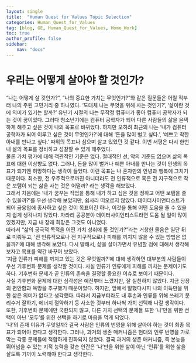 ```yaml
---
layout: single
title:  "Human Quest for Values Topic Selection"
categories: Human_Quest_for_Values
tag: [blog, GE, Human_Quest_for_Values, Home_Work]
toc: true
author_profile: false
sidebar:
    nav: "docs"
---
```


# 우리는 어떻게 살아야 할 것인가?
“나는 어떻게 살 것인가?”, “나의 중요한 가치는 무엇인가?”와 같은 질문들은 어릴 적부터 나의 주된 고민거리 중 하나였다. ‘도대체 나는 무엇을 위해 사는 것인가?’, ‘삶이란 것에 의미가 있기는 할까?’ 유년기 시절의 나는 무작정 컴퓨터가 좋아 컴퓨터 공학자가 되는 것이 꿈이었다. 그러다 청소년기에는 컴퓨터 공학자가 되어 다른 사람들의 삶을 윤택하게 해주고 싶은 것이 나의 목표로 바뀌었다. 하지만 오히려 최근의 나는 ‘내가 컴퓨터 공학자가 되어 이루고 싶은 것이 무엇인가?’에 대해 ‘돈을 많이 벌고 싶다.’, ‘예쁘고 착한 아내를 만나고 싶다.’ 따위의 목표나 삼으며 살고 있었던 것 같다. 이번 서평은 다시 한번 내 삶의 목표를 정비하고 성찰할 수 있게 해주었다.<br/>
  물론 가치 평가에 대해 객관적인 기준은 없다. 절대적인 선, 악의 기준도 없으며 삶의 목표에 대한 이상향도 없다. 그러나, 돈을 많이 벌거나 예쁜 아내를 만나는 것이 인생의 목표가 되기엔 허망하다는 생각이 들었다. 이런 목표는 나 혼자만의 안녕과 행복에 그치기 때문이다. 최소한, 전 우주적으로까진 아니더라도 전 인류적으로 혹은 전 지구적으로 작은 보탬이 되는 삶을 사는 것은 어떨까? 라는 생각을 해보았다.<br/>
  그래서 처음에는 ‘내가 꿈꾸는 직업을 통해 내가 하고 싶은 것을 정하고 어떤 보탬을 줄 수 있을까?’를 우선 생각해 보았지만, 쉽사리 떠오르지 않았다. 데이터사이언티스트가 되어 금융업에 종사하고 싶은 것이 목표이긴 하나, 이것을 통해 어떤 도움을 줄 수 있을지 쉽게 생각나지 않았다. 차라리 공공분야 데이터사이언티스트라면 도움 될 일이 많이 있겠지만, 지금 내 장래 희망은 그것도 아니었다.<br/>
  따라서 “삶의 궁극적 목적을 어떤 가치 성취에 둘 것인가?”라는 거창한 물음은 일단 뒤로 미뤄두고, ‘전 인류적으로나 전 지구적으로나 피해를 끼치지 않을 수 있는 방법은 없을까?’에 대해 생각해 보았다. 다시 말해서, 삶을 살아가면서 유념할 점에 대해서 생각해 보자고 목표를 약간 바꾸어 보았다.<br/>
  ‘지금 인류가 피해를 끼치고 있는 것은 무엇일까?’에 대해 생각하면 대부분의 사람들이 우선 기후변화 문제를 생각할 것이다. 사실 인류가 인류에게 피해를 끼치는 문제이기도 하다. 기후변화 문제가 곧 인류의 존속을 결정할 중요한 이슈로 보이기 때문이다.<br/>
  사실 기후변화 문제에 대한 심각성은 예전부터 느꼈지만, 잘 실천하지 않았다. 지금 당장의 편안함과 욕망을 추구했기 때문이었다. 하지만, 앞에서 말했다시피 나의 이득만을 위한 삶은 의미가 없다고 생각했다. 따라서 지금부터라도 내 후손과 인류를 위해 쓰레기 분리수거 잘하기, 에너지 절약하기 등 사소한 것부터 하나씩 가치 선택해 나갈 생각이다. 또한, 기후변화 문제에만 국한되지 않고, 다른 가치 선택의 문제들 또한 ‘나’만을 위한 선택이 아닌 ‘모두’를 위한 선택을 하기로 마음을 먹게 되었다.<br/>
  ‘나’의 존재 이유가 무엇일까? 결국 사람은 인류의 번영을 위해 살아야 하는 것이 최종 목표가 되어야 한다고 생각한다. 그러나, 과거의 생존 매커니즘은 현대의 인류 번영을 가로막는 각종 문제들에 적합하게 진화되지 않았다. 결국 과거의 생존 매커니즘, 즉 본능을 뛰어넘을 수 있는 지적 능력을 갖춘 인간은 ‘나’만을 위한 삶이 아닌 ‘인류’를 위한 삶을 살도록 기꺼이 노력해야 한다고 생각한다.<br/>